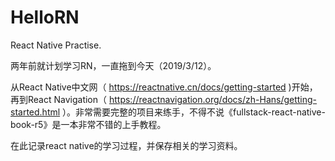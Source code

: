 # HelloRN
React Native Practise.

两年前就计划学习RN，一直拖到今天（2019/3/12）。

从React Native中文网（ https://reactnative.cn/docs/getting-started )开始，再到React Navigation（ https://reactnavigation.org/docs/zh-Hans/getting-started.html ）。非常需要完整的项目来练手，不得不说《fullstack-react-native-book-r5》是一本非常不错的上手教程。

在此记录react native的学习过程，并保存相关的学习资料。
